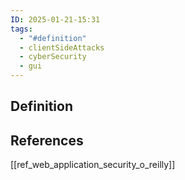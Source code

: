 ```yaml
---
ID: 2025-01-21-15:31
tags:
  - "#definition"
  - clientSideAttacks
  - cyberSecurity
  - gui
---
```

## Definition


## References
[[ref_web_application_security_o_reilly]]